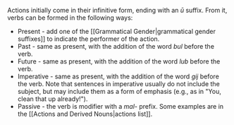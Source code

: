 Actions initially come in their infinitive form, ending with an _ū_ suffix. From it, verbs can be formed in the following ways:

* Present - add one of the [[Grammatical Gender|grammatical gender suffixes]] to indicate the performer of the action.
* Past - same as present, with the addition of the word _bul_ before the verb.
* Future - same as present, with the addition of the word _lub_ before the verb.
* Imperative - same as present, with the addition of the word _gij_ before the verb. Note that sentences in imperative usually do not include the subject, but may include them as a form of emphasis (e.g., as in "You, clean that up already!").
* Passive - the verb is modifier with a _mal-_ prefix. Some examples are in the [[Actions and Derived Nouns|actions list]].
